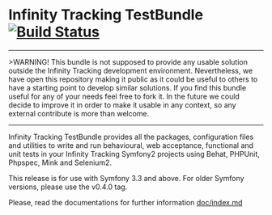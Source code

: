 Infinity Tracking TestBundle [![Build Status](https://travis-ci.org/infinitytracking/TestBundle.svg)](https://travis-ci.org/infinitytracking/TestBundle)
=====================
<hr>
>WARNING!   
This bundle is not supposed to provide any usable solution outside the Infinity Tracking development environment.   
Nevertheless, we have open this repository making it public as it could be useful to others to have a starting point to develop similar solutions.  
If you find this bundle useful for any of your needs feel free to fork it. In the future we could decide to improve it in order to make it usable in any context, so any external contribute is more than welcome.
<hr>

Infinity Tracking TestBundle provides all the packages, configuration files and utilities to write and run behavioural, web acceptance, functional and unit tests in your Infinity Tracking Symfony2 projects using Behat, PHPUnit, Phpspec, Mink and Selenium2.

This release is for use with Symfony 3.3 and above. For older Symfony versions, please use the v0.4.0 tag.

Please, read the documentations for further information
[doc/index.md](Resources/doc/index.md)
